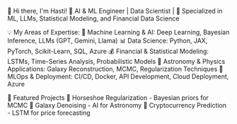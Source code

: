 🚀 Hi there, I'm Hasti!
🔹 AI & ML Engineer | Data Scientist |
🔹 Specialized in ML, LLMs, Statistical Modeling, and Financial Data Science


💡 My Areas of Expertise:
🧠 Machine Learning & AI: Deep Learning, Bayesian Inference, LLMs (GPT, Gemini, Llama)
📊 Data Science: Python, JAX, PyTorch, Scikit-Learn, SQL, Azure
💰 Financial & Statistical Modeling: LSTMs, Time-Series Analysis, Probabilistic Models
🌌 Astronomy & Physics Applications: Galaxy Reconstruction, MCMC, Regularization Techniques
🚀 MLOps & Deployment: CI/CD, Docker, API Development, Cloud Deployment, Azure


📌 Featured Projects
🔹 Horseshoe Regularization - Bayesian priors for MCMC
🔹 Galaxy Denoising - AI for Astronomy
🔹 Cryptocurrency Prediction - LSTM for price forecasting

